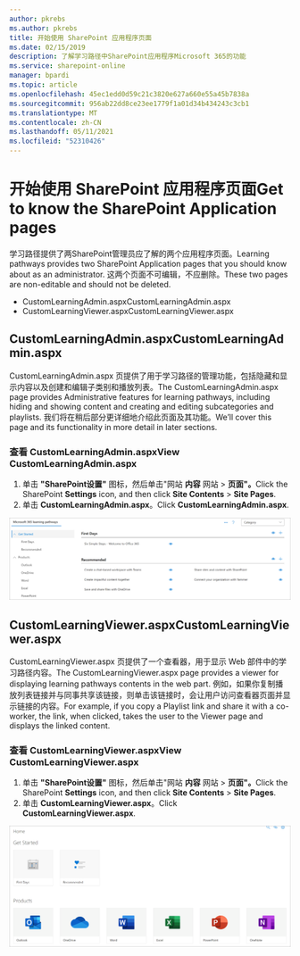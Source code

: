 ```yaml
---
author: pkrebs
ms.author: pkrebs
title: 开始使用 SharePoint 应用程序页面
ms.date: 02/15/2019
description: 了解学习路径中SharePoint应用程序Microsoft 365的功能
ms.service: sharepoint-online
manager: bpardi
ms.topic: article
ms.openlocfilehash: 45ec1edd0d59c21c3820e627a660e55a45b7838a
ms.sourcegitcommit: 956ab22dd8ce23ee1779f1a01d34b434243c3cb1
ms.translationtype: MT
ms.contentlocale: zh-CN
ms.lasthandoff: 05/11/2021
ms.locfileid: "52310426"
---
```

# <a name="get-to-know-the-sharepoint-application-pages"></a><span data-ttu-id="2ded6-103">开始使用 SharePoint 应用程序页面</span><span class="sxs-lookup"><span data-stu-id="2ded6-103">Get to know the SharePoint Application pages</span></span>

<span data-ttu-id="2ded6-104">学习路径提供了两SharePoint管理员应了解的两个应用程序页面。</span><span class="sxs-lookup"><span data-stu-id="2ded6-104">Learning pathways provides two SharePoint Application pages that you should know about as an administrator.</span></span> <span data-ttu-id="2ded6-105">这两个页面不可编辑，不应删除。</span><span class="sxs-lookup"><span data-stu-id="2ded6-105">These two pages are non-editable and should not be deleted.</span></span> 

- <span data-ttu-id="2ded6-106">CustomLearningAdmin.aspx</span><span class="sxs-lookup"><span data-stu-id="2ded6-106">CustomLearningAdmin.aspx</span></span>
- <span data-ttu-id="2ded6-107">CustomLearningViewer.aspx</span><span class="sxs-lookup"><span data-stu-id="2ded6-107">CustomLearningViewer.aspx</span></span>

## <a name="customlearningadminaspx"></a><span data-ttu-id="2ded6-108">CustomLearningAdmin.aspx</span><span class="sxs-lookup"><span data-stu-id="2ded6-108">CustomLearningAdmin.aspx</span></span>

<span data-ttu-id="2ded6-109">CustomLearningAdmin.aspx 页提供了用于学习路径的管理功能，包括隐藏和显示内容以及创建和编辑子类别和播放列表。</span><span class="sxs-lookup"><span data-stu-id="2ded6-109">The CustomLearningAdmin.aspx page provides Administrative features for learning pathways, including hiding and showing content and creating and editing subcategories and playlists.</span></span> <span data-ttu-id="2ded6-110">我们将在稍后部分更详细地介绍此页面及其功能。</span><span class="sxs-lookup"><span data-stu-id="2ded6-110">We’ll cover this page and its functionality in more detail in later sections.</span></span>

### <a name="view-customlearningadminaspx"></a><span data-ttu-id="2ded6-111">查看 CustomLearningAdmin.aspx</span><span class="sxs-lookup"><span data-stu-id="2ded6-111">View CustomLearningAdmin.aspx</span></span>

1. <span data-ttu-id="2ded6-112">单击 **"SharePoint设置"** 图标，然后单击"网站 **内容** 网站  >  **页面"。**</span><span class="sxs-lookup"><span data-stu-id="2ded6-112">Click the SharePoint **Settings** icon, and then click **Site Contents** > **Site Pages**.</span></span> 
2. <span data-ttu-id="2ded6-113">单击 **CustomLearningAdmin.aspx**。</span><span class="sxs-lookup"><span data-stu-id="2ded6-113">Click **CustomLearningAdmin.aspx**.</span></span> 

![cg-adminapppage.png](media/cg-adminapppage.png)

## <a name="customlearningvieweraspx"></a><span data-ttu-id="2ded6-115">CustomLearningViewer.aspx</span><span class="sxs-lookup"><span data-stu-id="2ded6-115">CustomLearningViewer.aspx</span></span>
<span data-ttu-id="2ded6-116">CustomLearningViewer.aspx 页提供了一个查看器，用于显示 Web 部件中的学习路径内容。</span><span class="sxs-lookup"><span data-stu-id="2ded6-116">The CustomLearningViewer.aspx page provides a viewer for displaying learning pathways contents in the web part.</span></span> <span data-ttu-id="2ded6-117">例如，如果你复制播放列表链接并与同事共享该链接，则单击该链接时，会让用户访问查看器页面并显示链接的内容。</span><span class="sxs-lookup"><span data-stu-id="2ded6-117">For example, if you copy a Playlist link and share it with a co-worker, the link, when clicked, takes the user to the Viewer page and displays the linked content.</span></span> 

### <a name="view-customlearningvieweraspx"></a><span data-ttu-id="2ded6-118">查看 CustomLearningViewer.aspx</span><span class="sxs-lookup"><span data-stu-id="2ded6-118">View CustomLearningViewer.aspx</span></span>

1. <span data-ttu-id="2ded6-119">单击 **"SharePoint设置"** 图标，然后单击"网站 **内容** 网站  >  **页面"。**</span><span class="sxs-lookup"><span data-stu-id="2ded6-119">Click the SharePoint **Settings** icon, and then click **Site Contents** > **Site Pages**.</span></span> 
2. <span data-ttu-id="2ded6-120">单击 **CustomLearningViewer.aspx**。</span><span class="sxs-lookup"><span data-stu-id="2ded6-120">Click **CustomLearningViewer.aspx**.</span></span> 

![cg-viewerapppage.png](media/cg-viewerapppage.png)

